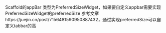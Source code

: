 Scaffold的appBar 类型为PreferredSizeWidget，如果要自定义appbar需要实现PreferredSizeWidget的preferredSize
参考文章https://juejin.cn/post/7156481590950887432，通过实现preferredSize可以自定义tabbar的高
